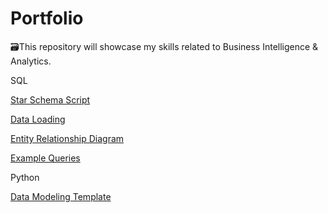 # Portfolio
🗃️This repository will showcase my skills related to Business Intelligence & Analytics.

SQL

[Star Schema Script](https://github.com/abjumana/Portfolio/blob/main/StarSchemaScript.ipynb)

[Data Loading](https://github.com/abjumana/Portfolio/blob/main/DataLoading.ipynb)

[Entity Relationship Diagram](https://github.com/abjumana/Portfolio/blob/main/Entity%20Relationship%20Diagram.png)

[Example Queries](https://github.com/abjumana/Portfolio/blob/main/ExampleQueries.ipynb)

Python

[Data Modeling Template](https://github.com/abjumana/Portfolio/blob/main/Modeling_Template.ipynb)
